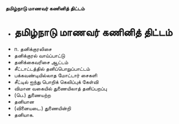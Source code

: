 **தமிழ்நாடு மாணவர் கணினித் திட்டம்**
- # தமிழ்நாடு மாணவர் கணினித் திட்டம்
- n. தனிக்குரலிசை
- தனிக்குரல் வாய்ப்பாட்டு
- தனிக்கைவரிசை ஆட்டம்
- சீட்டாட்டத்தில் தனிப்பொறுப்பாட்டம்
- பக்கவண்டியில்லாத மோட்டார் சைகளி
- சீட்டில் ஐந்து பொறிக் கெலிப்புக் கேள்வி
- விமான வகையில் துணையிலாத் தனிப்பறப்பு
- (பெ.) துணையற்ற
- தனியான
- (வினையடை.) துணையின்றி
- தனியாக.

